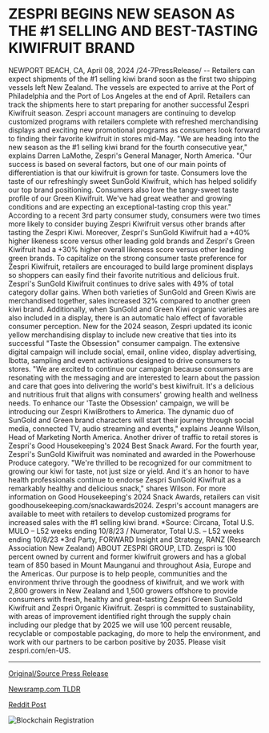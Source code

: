 # ZESPRI BEGINS NEW SEASON AS THE #1 SELLING AND BEST-TASTING KIWIFRUIT BRAND

NEWPORT BEACH, CA, April 08, 2024 /24-7PressRelease/ -- Retailers can expect shipments of the #1 selling kiwi brand soon as the first two shipping vessels left New Zealand. The vessels are expected to arrive at the Port of Philadelphia and the Port of Los Angeles at the end of April. Retailers can track the shipments here to start preparing for another successful Zespri Kiwifruit season. Zespri account managers are continuing to develop customized programs with retailers complete with refreshed merchandising displays and exciting new promotional programs as consumers look forward to finding their favorite kiwifruit in stores mid-May.   "We are heading into the new season as the #1 selling kiwi brand for the fourth consecutive year," explains Darren LaMothe, Zespri's General Manager, North America. "Our success is based on several factors, but one of our main points of differentiation is that our kiwifruit is grown for taste. Consumers love the taste of our refreshingly sweet SunGold Kiwifruit, which has helped solidify our top brand positioning. Consumers also love the tangy-sweet taste profile of our Green Kiwifruit. We've had great weather and growing conditions and are expecting an exceptional-tasting crop this year."  According to a recent 3rd party consumer study, consumers were two times more likely to consider buying Zespri Kiwifruit versus other brands after tasting the Zespri Kiwi. Moreover, Zespri's SunGold Kiwifruit had a +40% higher likeness score versus other leading gold brands and Zespri's Green Kiwifruit had a +30% higher overall likeness score versus other leading green brands. To capitalize on the strong consumer taste preference for Zespri Kiwifruit, retailers are encouraged to build large prominent displays so shoppers can easily find their favorite nutritious and delicious fruit. Zespri's SunGold Kiwifruit continues to drive sales with 49% of total category dollar gains. When both varieties of SunGold and Green Kiwis are merchandised together, sales increased 32% compared to another green kiwi brand. Additionally, when SunGold and Green Kiwi organic varieties are also included in a display, there is an automatic halo effect of favorable consumer perception.  New for the 2024 season, Zespri updated its iconic yellow merchandising display to include new creative that ties into its successful "Taste the Obsession" consumer campaign. The extensive digital campaign will include social, email, online video, display advertising, Ibotta, sampling and event activations designed to drive consumers to stores. "We are excited to continue our campaign because consumers are resonating with the messaging and are interested to learn about the passion and care that goes into delivering the world's best kiwifruit. It's a delicious and nutritious fruit that aligns with consumers' growing health and wellness needs. To enhance our 'Taste the Obsession' campaign, we will be introducing our Zespri KiwiBrothers to America. The dynamic duo of SunGold and Green brand characters will start their journey through social media, connected TV, audio streaming and events," explains Jeanne Wilson, Head of Marketing North America.   Another driver of traffic to retail stores is Zespri's Good Housekeeping's 2024 Best Snack Award. For the fourth year, Zespri's SunGold Kiwifruit was nominated and awarded in the Powerhouse Produce category. "We're thrilled to be recognized for our commitment to growing our kiwi for taste, not just size or yield. And it's an honor to have health professionals continue to endorse Zespri SunGold Kiwifruit as a remarkably healthy and delicious snack," shares Wilson.  For more information on Good Housekeeping's 2024 Snack Awards, retailers can visit goodhousekeeping.com/snackawards2024.  Zespri's account managers are available to meet with retailers to develop customized programs for increased sales with the #1 selling kiwi brand.  *Source: Circana, Total U.S. MULO – L52 weeks ending 10/8/23 / Numerator, Total U.S. – L52 weeks ending 10/8/23 *3rd Party, FORWARD Insight and Strategy, RANZ (Research Association New Zealand)  ABOUT ZESPRI GROUP, LTD. Zespri is 100 percent owned by current and former kiwifruit growers and has a global team of 850 based in Mount Maunganui and throughout Asia, Europe and the Americas. Our purpose is to help people, communities and the environment thrive through the goodness of kiwifruit, and we work with 2,800 growers in New Zealand and 1,500 growers offshore to provide consumers with fresh, healthy and great-tasting Zespri Green SunGold Kiwifruit and Zespri Organic Kiwifruit. Zespri is committed to sustainability, with areas of improvement identified right through the supply chain including our pledge that by 2025 we will use 100 percent reusable, recyclable or compostable packaging, do more to help the environment, and work with our partners to be carbon positive by 2035. Please visit zespri.com/en-US. 

---

[Original/Source Press Release](https://www.24-7pressrelease.com/press-release/509866/zespri-begins-new-season-as-the-1-selling-and-best-tasting-kiwifruit-brand)
                    

[Newsramp.com TLDR](None) 



[Reddit Post](https://www.reddit.com/r/newsramp/comments/1byrnw7/zespri_kiwifruit_shipping_soon_1_selling_brand/) 



![Blockchain Registration](https://cdn.newsramp.app/24-7PressRelease/qrcode/244/8/epicIm2y.webp)